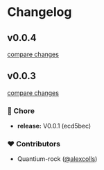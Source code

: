 # Changelog


## v0.0.4

[compare changes](https://undefined/undefined/compare/v0.0.3...v0.0.4)

## v0.0.3

[compare changes](https://undefined/undefined/compare/v0.0.1...v0.0.3)

### 🏡 Chore

- **release:** V0.0.1 (ecd5bec)

### ❤️  Contributors

- Quantium-rock ([@alexcolls](http://github.com/alexcolls))


